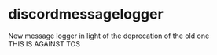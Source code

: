# discordmessagelogger
New message logger in light of the deprecation of the old one <br>
THIS IS AGAINST TOS
